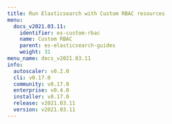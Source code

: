 ```yaml
---
title: Run Elasticsearch with Custom RBAC resources
menu:
  docs_v2021.03.11:
    identifier: es-custom-rbac
    name: Custom RBAC
    parent: es-elasticsearch-guides
    weight: 31
menu_name: docs_v2021.03.11
info:
  autoscaler: v0.2.0
  cli: v0.17.0
  community: v0.17.0
  enterprise: v0.4.0
  installer: v0.17.0
  release: v2021.03.11
  version: v2021.03.11
---
```


